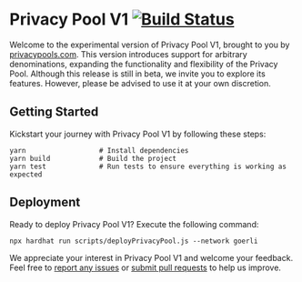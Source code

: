 # Privacy Pool V1 [![Build Status](https://github.com/ekrembal/privacy-pools-v1/workflows/build/badge.svg)](https://github.com/ekrembal/privacy-pools-v1/actions)

Welcome to the experimental version of Privacy Pool V1, brought to you by [privacypools.com](https://privacypools.com). This version introduces support for arbitrary denominations, expanding the functionality and flexibility of the Privacy Pool. Although this release is still in beta, we invite you to explore its features. However, please be advised to use it at your own discretion.

## Getting Started

Kickstart your journey with Privacy Pool V1 by following these steps:

```shell
yarn                  # Install dependencies
yarn build            # Build the project
yarn test             # Run tests to ensure everything is working as expected
```

## Deployment

Ready to deploy Privacy Pool V1? Execute the following command:

```shell
npx hardhat run scripts/deployPrivacyPool.js --network goerli
```

We appreciate your interest in Privacy Pool V1 and welcome your feedback. Feel free to [report any issues](https://github.com/ekrembal/privacy-pools-v1/issues) or [submit pull requests](https://github.com/ekrembal/privacy-pools-v1/pulls) to help us improve.

